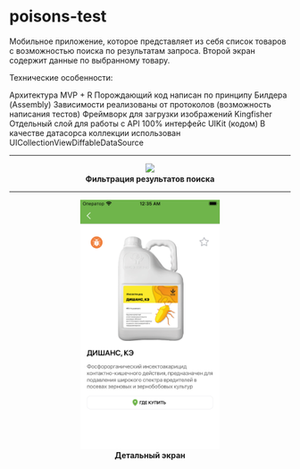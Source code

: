 # poisons-test

Мобильное приложение, которое представляет из себя список товаров c возможностью поиска по результатам запроса. Второй экран содержит данные по выбранному товару.

Технические особенности:

Архитектура MVP + R
Порождающий код написан по принципу Билдера (Assembly)
Зависимости реализованы от протоколов (возможность написания тестов)
Фреймворк для загрузки изображений Kingfisher
Отдельный слой для работы с API
100% интерфейс UIKit (кодом)
В качестве датасорса коллекции использован UICollectionViewDiffableDataSource
_____________
<div align="center">
  <img src="https://github.com/MikhailUstyantsev/poisons-test/blob/main/SearchDemo.gif" width="300px" />
</div>
<div align="center">
  <b>
  Фильтрация результатов поиска
    </b>
</div>

_____________

<div align="center">
  <img src="https://github.com/MikhailUstyantsev/poisons-test/blob/main/DetailScreen.png" width="250"/>
</div>
<div align="center">
  <b>
     Детальный экран
  </b>
</div>
